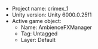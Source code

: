 <!-- UNITY CODE ASSIST INSTRUCTIONS START -->
- Project name: crimex_1
- Unity version: Unity 6000.0.25f1
- Active game object:
  - Name: AmbienceFXManager
  - Tag: Untagged
  - Layer: Default
<!-- UNITY CODE ASSIST INSTRUCTIONS END -->